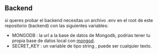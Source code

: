 ## Backend

si queres probar el backend necesitas un archivo .env en el root de este repositorio (backend) con las siguientes variables:

- MONGODB : la url a la base de datos de Mongodb, podrias tener tu propia base de datos local con <a href="https://www.mongodb.com/docs/manual/reference/program/mongod/">mongod</a>.
- SECRET_KEY : un variable de tipo string , puede ser cualquier texto.
